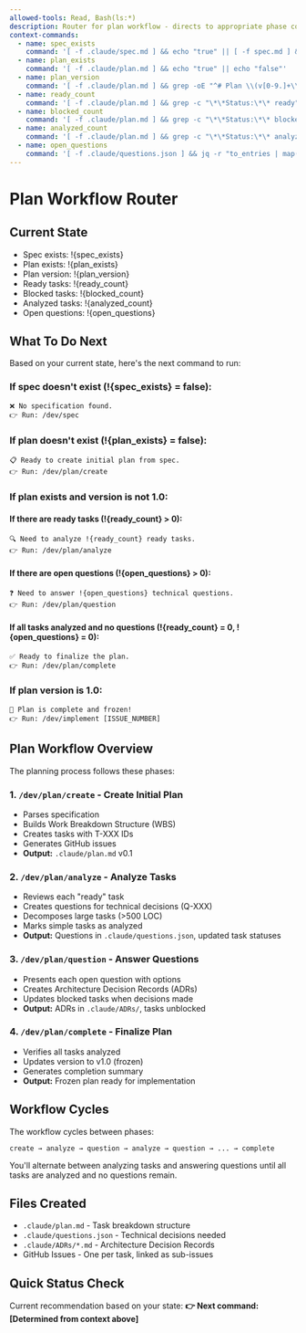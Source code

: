 ```yaml
---
allowed-tools: Read, Bash(ls:*)
description: Router for plan workflow - directs to appropriate phase command
context-commands:
  - name: spec_exists
    command: '[ -f .claude/spec.md ] && echo "true" || [ -f spec.md ] && echo "true" || echo "false"'
  - name: plan_exists
    command: '[ -f .claude/plan.md ] && echo "true" || echo "false"'
  - name: plan_version
    command: '[ -f .claude/plan.md ] && grep -oE "^# Plan \\(v[0-9.]+\\)" .claude/plan.md | grep -oE "v[0-9.]+" || echo "none"'
  - name: ready_count
    command: '[ -f .claude/plan.md ] && grep -c "\*\*Status:\*\* ready" .claude/plan.md || echo "0"'
  - name: blocked_count
    command: '[ -f .claude/plan.md ] && grep -c "\*\*Status:\*\* blocked" .claude/plan.md || echo "0"'
  - name: analyzed_count
    command: '[ -f .claude/plan.md ] && grep -c "\*\*Status:\*\* analyzed" .claude/plan.md || echo "0"'
  - name: open_questions
    command: '[ -f .claude/questions.json ] && jq -r "to_entries | map(select(.value.status == \"open\")) | length" .claude/questions.json 2>/dev/null || echo "0"'
---
```


# Plan Workflow Router

## Current State
- Spec exists: !{spec_exists}
- Plan exists: !{plan_exists}
- Plan version: !{plan_version}
- Ready tasks: !{ready_count}
- Blocked tasks: !{blocked_count}
- Analyzed tasks: !{analyzed_count}
- Open questions: !{open_questions}

## What To Do Next

Based on your current state, here's the next command to run:

### If spec doesn't exist (!{spec_exists} = false):
```
❌ No specification found.
👉 Run: /dev/spec
```

### If plan doesn't exist (!{plan_exists} = false):
```
📋 Ready to create initial plan from spec.
👉 Run: /dev/plan/create
```

### If plan exists and version is not 1.0:

#### If there are ready tasks (!{ready_count} > 0):
```
🔍 Need to analyze !{ready_count} ready tasks.
👉 Run: /dev/plan/analyze
```

#### If there are open questions (!{open_questions} > 0):
```
❓ Need to answer !{open_questions} technical questions.
👉 Run: /dev/plan/question
```

#### If all tasks analyzed and no questions (!{ready_count} = 0, !{open_questions} = 0):
```
✅ Ready to finalize the plan.
👉 Run: /dev/plan/complete
```

### If plan version is 1.0:
```
🎉 Plan is complete and frozen!
👉 Run: /dev/implement [ISSUE_NUMBER]
```

## Plan Workflow Overview

The planning process follows these phases:

### 1. `/dev/plan/create` - Create Initial Plan
- Parses specification
- Builds Work Breakdown Structure (WBS)
- Creates tasks with T-XXX IDs
- Generates GitHub issues
- **Output:** `.claude/plan.md` v0.1

### 2. `/dev/plan/analyze` - Analyze Tasks
- Reviews each "ready" task
- Creates questions for technical decisions (Q-XXX)
- Decomposes large tasks (>500 LOC)
- Marks simple tasks as analyzed
- **Output:** Questions in `.claude/questions.json`, updated task statuses

### 3. `/dev/plan/question` - Answer Questions
- Presents each open question with options
- Creates Architecture Decision Records (ADRs)
- Updates blocked tasks when decisions made
- **Output:** ADRs in `.claude/ADRs/`, tasks unblocked

### 4. `/dev/plan/complete` - Finalize Plan
- Verifies all tasks analyzed
- Updates version to v1.0 (frozen)
- Generates completion summary
- **Output:** Frozen plan ready for implementation

## Workflow Cycles

The workflow cycles between phases:
```
create → analyze → question → analyze → question → ... → complete
```

You'll alternate between analyzing tasks and answering questions until all tasks are analyzed and no questions remain.

## Files Created

- `.claude/plan.md` - Task breakdown structure
- `.claude/questions.json` - Technical decisions needed
- `.claude/ADRs/*.md` - Architecture Decision Records
- GitHub Issues - One per task, linked as sub-issues

## Quick Status Check

Current recommendation based on your state:
**👉 Next command: [Determined from context above]**
